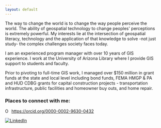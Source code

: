 ```yaml
---
layout: default
---
```


<title>Kiri Carini</title>
The way to change the world is to change the way people perceive the world. The ability of geospatial technology to change peoples' perceptions is extremely powerful. My interests lie at the intersection of geospatial literacy, technology and the application of that knowledge to solve -not just study- the complex challenges society faces today. 

I am an experienced program manager with over 10 years of GIS experience. I work at the University of Arizona Library where I provide GIS support to students and faculty. 

Prior to pivoting to full-time GIS work, I managed over $150 million in grant funds at the state and local level including bond funds, FEMA HMGP & PA and HUD CDBG grants for capital construction projects - transportation infrastructure, public facilities and homeowner buy outs, and home repair.


### Places to connect with me:
<div itemscope itemtype="https://schema.org/Person"><a itemprop="sameAs" content="https://orcid.org/0000-0002-9630-0432" href="https://orcid.org/0000-0002-9630-0432" target="orcid.widget" rel="me noopener noreferrer" style="vertical-align:top;"><img src="https://orcid.org/sites/default/files/images/orcid_16x16.png" style="width:1em;margin-right:.5em;" alt="ORCID iD icon">https://orcid.org/0000-0002-9630-0432</a></div>


[![LinkedIn](https://img.shields.io/badge/LinkedIn-0077B5?style=for-the-badge&logo=linkedin&logoColor=white)](https://www.linkedin.com/in/kcarini/)
